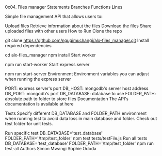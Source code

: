 0x04. Files manager
Statements Branches Functions Lines

Simple file management API that allows users to:

Upload files
Retrieve information about the files
Download the files
Share uploaded files with other users
How to Run
Clone the repo

git clone https://github.com/ngugimuchangi/alx-files_manager.git
Install required dependencies

cd alx-files_manager
npm install
Start worker

npm run start-worker
Start express server

npm run start-server
Environment
Environment variables you can adjust when running the express server

PORT: express server's port
DB_HOST: mongodb's server host address
DB_PORT: mongodb's port
DB_DATABASE: database to use
FOLDER_PATH: absolute path to folder to store files
Documentation
The API's documentation is available at here

Tests
Specify different DB_DATABASE and FOLDER_PATH environment when running test to avoid data loss in main database and folder. Check out test folder for unit tests.

Run specific test
DB_DATABASE='test_database' FOLDER_PATH='/tmp/test_folder' npm test tests/testFile.js
Run all tests
DB_DATABASE='test_database' FOLDER_PATH='/tmp/test_folder' npm run test-all
Authors
Simon Mwangi
Sophie Ododa
